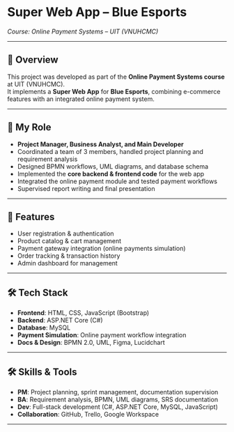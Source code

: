 # Super Web App – Blue Esports  
*Course: Online Payment Systems – UIT (VNUHCMC)*

---

## 📖 Overview
This project was developed as part of the **Online Payment Systems course** at UIT (VNUHCMC).  
It implements a **Super Web App** for **Blue Esports**, combining e-commerce features with an integrated online payment system.  


---


## 👤 My Role
- **Project Manager, Business Analyst, and Main Developer**  
- Coordinated a team of 3 members, handled project planning and requirement analysis  
- Designed BPMN workflows, UML diagrams, and database schema  
- Implemented the **core backend & frontend code** for the web app  
- Integrated the online payment module and tested payment workflows  
- Supervised report writing and final presentation  

---

## 🎯 Features
- User registration & authentication  
- Product catalog & cart management  
- Payment gateway integration (online payments simulation)  
- Order tracking & transaction history  
- Admin dashboard for management


---


## 🛠️ Tech Stack
- **Frontend**: HTML, CSS, JavaScript (Bootstrap)  
- **Backend**: ASP.NET Core (C#)  
- **Database**: MySQL  
- **Payment Simulation**: Online payment workflow integration  
- **Docs & Design**: BPMN 2.0, UML, Figma, Lucidchart  


---


## 🛠️ Skills & Tools
- **PM**: Project planning, sprint management, documentation supervision  
- **BA**: Requirement analysis, BPMN, UML diagrams, SRS documentation  
- **Dev**: Full-stack development (C#, ASP.NET Core, MySQL, JavaScript)  
- **Collaboration**: GitHub, Trello, Google Workspace  

---
